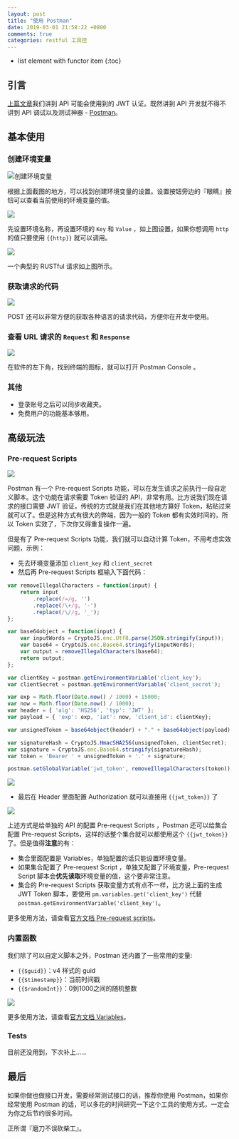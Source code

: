 ```yaml
---
layout: post
title: "使用 Postman"
date: 2019-03-01 21:58:22 +0800
comments: true
categories: restful 工具控
---
```


* list element with functor item
{:toc}

## 引言

[上篇文章](http://blog.forecho.com/use-jwt.html)我们讲到 API 可能会使用到的 JWT 认证。既然讲到 API 开发就不得不讲到 API 调试以及测试神器 - [Postman](https://www.getpostman.com/)。

## 基本使用

### 创建环境变量

![创建环境变量](https://ww1.sinaimg.cn/large/4cc5f9b3gy1g0ngohz0tdj20qu0hqjsc.jpg)

根据上面截图的地方，可以找到创建环境变量的设置。设置按钮旁边的『眼睛』按钮可以查看当前使用的环境变量的值。

<!--more-->

![](https://ws1.sinaimg.cn/large/4cc5f9b3gy1g0ngs2gf5bj213w0k440q.jpg)

先设置环境名称，再设置环境的 `Key` 和 `Value` ，如上图设置，如果你想调用 `http` 的值只要使用 `{{http}}` 就可以调用。 

![](https://ws1.sinaimg.cn/large/4cc5f9b3gy1g0nh1jn2qaj20uq0y0go5.jpg)

一个典型的 RUSTful 请求如上图所示。

### 获取请求的代码

![](https://ws1.sinaimg.cn/large/4cc5f9b3gy1g0nh3j8dxej20t60j0wf7.jpg)

POST 还可以非常方便的获取各种语言的请求代码，方便你在开发中使用。

### 查看 URL 请求的 `Request` 和 `Response`

![](https://ws1.sinaimg.cn/large/4cc5f9b3gy1g0nh5y8u70j2120072glo.jpg)

在软件的左下角，找到终端的图标，就可以打开 Postman Console 。

### 其他

- 登录账号之后可以同步收藏夹。
- 免费用户的功能基本够用。

## 高级玩法

### Pre-request Scripts

![](https://ws1.sinaimg.cn/large/4cc5f9b3gy1g0s9xcxgyej21060s843g.jpg)

Postman 有一个 Pre-request Scripts 功能，可以在发生请求之前执行一段自定义脚本。这个功能在请求需要 Token 验证的 API，非常有用。比方说我们现在请求的接口需要 JWT 验证，传统的方式就是我们在其他地方算好 Token，粘贴过来就可以了。但是这种方式有很大的弊端，因为一般的 Token 都有实效时间的，所以 Token 实效了，下次你又得重复操作一遍。

但是有了 Pre-request Scripts 功能，我们就可以自动计算 Token，不用考虑实效问题，示例：

- 先去环境变量添加 `client_key` 和 `client_secret`
- 然后再 Pre-request Scripts 框输入下面代码：

```js
var removeIllegalCharacters = function(input) {
    return input
        .replace(/=/g, '')
        .replace(/\+/g, '-')
        .replace(/\//g, '_');
};

var base64object = function(input) {
    var inputWords = CryptoJS.enc.Utf8.parse(JSON.stringify(input));
    var base64 = CryptoJS.enc.Base64.stringify(inputWords);
    var output = removeIllegalCharacters(base64);
    return output;
};

var clientKey = postman.getEnvironmentVariable('client_key');
var clientSecret = postman.getEnvironmentVariable('client_secret');

var exp = Math.floor(Date.now() / 1000) + 15000;
var now = Math.floor(Date.now() / 1000);
var header = { 'alg': 'HS256', 'typ': 'JWT' };
var payload = { 'exp': exp, 'iat': now, 'client_id': clientKey};

var unsignedToken = base64object(header) + "." + base64object(payload);

var signatureHash = CryptoJS.HmacSHA256(unsignedToken, clientSecret);
var signature = CryptoJS.enc.Base64.stringify(signatureHash);
var token = 'Bearer ' + unsignedToken + '.' + signature;

postman.setGlobalVariable('jwt_token', removeIllegalCharacters(token));
```

![](https://ws1.sinaimg.cn/large/4cc5f9b3gy1g0sagkvk0cj215c0emwft.jpg)

- 最后在 Header 里面配置 Authorization 就可以直接用 `{{jwt_token}}` 了


![](https://ws1.sinaimg.cn/large/4cc5f9b3gy1g0swhn9edqj217u0n0die.jpg)

上述方式是给单独的 API 的配置 Pre-request Scripts ，Postman 还可以给集合配置 Pre-request Scripts，这样的话整个集合就可以都使用这个 `{{jwt_token}}` 了。但是值得**注意**的有：

- 集合里面配置是 Variables，单独配置的话只能设置环境变量。
- 如果集合配置了 Pre-request Script ，单独又配置了环境变量，Pre-request Script 脚本会**优先读取**环境变量的值，这个要非常注意。
- 集合的 Pre-request Scripts 获取变量方式有点不一样，比方说上面的生成 JWT Token 脚本，要使用 `pm.variables.get('client_key')` 代替 `postman.getEnvironmentVariable('client_key')`。

更多使用方法，请查看[官方文档 Pre-request scripts](https://learning.getpostman.com/docs/postman/scripts/pre_request_scripts/)。

### 内置函数

我们除了可以自定义脚本之外，Postman 还内置了一些常用的变量:


- `{{$guid}}`：v4 样式的 guid
- `{{$timestamp}}`：当前时间戳
- `{{$randomInt}}`：0到1000之间的随机整数

![](https://ws1.sinaimg.cn/large/4cc5f9b3gy1g0sxqch7cjj20uu0m8mze.jpg)

更多使用方法，请查看[官方文档 Variables](https://learning.getpostman.com/docs/postman/environments_and_globals/variables/)。


### Tests

目前还没用到，下次补上……

## 最后

如果你做也做接口开发，需要经常测试接口的话，推荐你使用 Postman，如果你经常使用 Postman 的话，可以多花的时间研究一下这个工具的使用方式，一定会为你之后节约很多时间。

正所谓『磨刀不误砍柴工』。